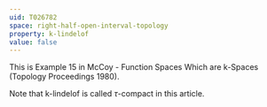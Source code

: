 ```yaml
---
uid: T026782
space: right-half-open-interval-topology
property: k-lindelof
value: false
---
```

This is Example 15 in McCoy - Function Spaces Which are k-Spaces (Topology Proceedings 1980).

Note that k-lindelof is called $\tau$-compact in this article.

